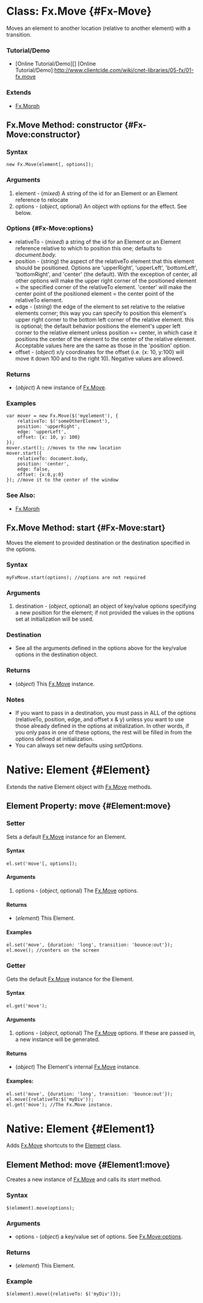 Class: Fx.Move {#Fx-Move}
=========================

Moves an element to another location (relative to another element) with a transition.

### Tutorial/Demo

* [Online Tutorial/Demo][]
[Online Tutorial/Demo]:http://www.clientcide.com/wiki/cnet-libraries/05-fx/01-fx.move

### Extends

- [Fx.Morph][]

Fx.Move Method: constructor {#Fx-Move:constructor}
------------------------------------------

### Syntax

	new Fx.Move(element[, options]);

### Arguments

1. element - (*mixed*) A string of the id for an Element or an Element reference to relocate
2. options - (*object*, optional) An object with options for the effect. See below.

### Options {#Fx-Move:options}

* relativeTo - (*mixed*) a string of the id for an Element or an Element reference relative to which to position this one; defaults to *document.body.*
* position - (*string*) the aspect of the relativeTo element that this element should be positioned. Options are 'upperRight', 'upperLeft', 'bottomLeft', 'bottomRight', and 'center' (the default). With the exception of center, all other options will make the upper right corner of the positioned element = the specified corner of the relativeTo element. 'center' will make the center point of the positioned element = the center point of the relativeTo element.
* edge - (*string*) the edge of the element to set relative to the relative elements corner; this way you can specify to position this element's upper right corner to the bottom left corner of the relative element. this is optional; the default behavior positions the element's upper left corner to the relative element unless position == center, in which case it positions the center of the element to the center of the relative element. Acceptable values here are the same as those in the 'position' option.
* offset - (*object*) x/y coordinates for the offset (i.e. {x: 10, y:100} will move it down 100 and to the right 10). Negative values are allowed.

### Returns

* (*object*) A new instance of [Fx.Move][].

### Examples

	var mover = new Fx.Move($('myelement'), {
		relativeTo: $('someOtherElement'),
		position: 'upperRight',
		edge: 'upperLeft',
		offset: {x: 10, y: 100}
	});
	mover.start(); //moves to the new location
	mover.start({
		relativeTo: document.body,
		position: 'center',
		edge: false,
		offset: {x:0,y:0}
	}); //move it to the center of the window

### See Also:

- [Fx.Morph][]

Fx.Move Method: start {#Fx-Move:start}
--------------------------------------

Moves the element to provided destination or the destination specified in the options.

### Syntax

	myFxMove.start(options); //options are not required

### Arguments

1. destination - (*object*, optional) an object of key/value options specifying a new position for the element; if not provided the values in the options set at initialization will be used.

### Destination

* See all the arguments defined in the options above for the key/value options in the destination object.

### Returns

* (*object*) This [Fx.Move][] instance.

### Notes

- If you want to pass in a destination, you must pass in ALL of the options (relativeTo, position, edge, and offset x & y) unless you want to use those already defined in the options at initialization. In other words, if you only pass in one of these options, the rest will be filled in from the options defined at initialization.
- You can always set new defaults using *setOptions*.

Native: Element {#Element}
==========================

Extends the native Element object with [Fx.Move][] methods.

Element Property: move {#Element:move}
-------------------------------------------------

### Setter

Sets a default [Fx.Move][] instance for an Element.

#### Syntax

	el.set('move'[, options]);

#### Arguments

1. options - (*object*, optional) The [Fx.Move][] options.

#### Returns

* (*element*) This Element.

#### Examples

	el.set('move', {duration: 'long', transition: 'bounce:out'});
	el.move(); //centers on the screen

### Getter

Gets the default [Fx.Move][] instance for the Element.

#### Syntax

	el.get('move');

#### Arguments

1. options - (*object*, optional) The [Fx.Move][] options. If these are passed in, a new instance will be generated.

#### Returns

* (*object*) The Element's internal [Fx.Move][] instance.

#### Examples:

	el.set('move', {duration: 'long', transition: 'bounce:out'});
	el.move({relativeTo:$('myDiv'));
	el.get('move'); //The Fx.Move instance.

Native: Element {#Element1}
==========================

Adds [Fx.Move][] shortcuts to the [Element][] class.

Element Method: move {#Element1:move}
-------------------------------------

Creates a new instance of [Fx.Move][] and calls its *start* method.

### Syntax

	$(element).move(options);

### Arguments 

* options - (*object*) a key/value set of options. See [Fx.Move:options][].

### Returns

* (*element*) This Element.

### Example

	$(element).move({relativeTo: $('myDiv')});

[Fx.Move]: #Fx-Move
[Fx.Move:options]: #Fx-Move:options
[Fx.Morph]: http://docs.mootools.net/Fx/Fx.Morph
[Element]: http://docs.mootools.net/Element/Element
